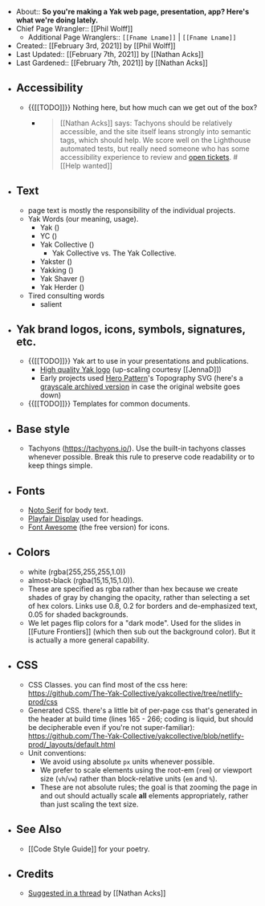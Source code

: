 - About:: __So you're making a Yak web page, presentation, app? Here's what we're doing lately.__
- Chief Page Wrangler:: [[Phil Wolff]]
    - Additional Page Wranglers:: `[[Fname Lname]]` | `[[Fname Lname]]`
- Created:: [[February 3rd, 2021]] by [[Phil Wolff]]
- Last Updated:: [[February 7th, 2021]] by [[Nathan Acks]]
- Last Gardened:: [[February 7th, 2021]] by [[Nathan Acks]]
- ## Accessibility
    - {{[[TODO]]}} Nothing here, but how much can we get out of the box?
        - > [[Nathan Acks]] says: Tachyons should be relatively accessible, and the site itself leans strongly into semantic tags, which should help. We score well on the Lighthouse automated tests, but really need someone who has some accessibility experience to review and [open tickets](https://github.com/The-Yak-Collective/yakcollective/issues). #[[Help wanted]]
- ## Text
    - page text is mostly the responsibility of the individual projects.
    - Yak Words (our meaning, usage). 
        - Yak ()
        - YC ()
        - Yak Collective ()
            - Yak Collective vs. The Yak Collective. 
        - Yakster ()
        - Yakking ()
        - Yak Shaver ()
        - Yak Herder ()
    -  Tired consulting words 
        - salient 
- ## Yak brand logos, icons, symbols, signatures, etc. 
    - {{[[TODO]]}} Yak art to use in your presentations and publications.
        - [High quality Yak logo](https://github.com/The-Yak-Collective/yakcollective/blob/netlify-prod/resources/yak-logo-icon.png) (up-scaling courtesy [[JennaD]])
        - Early projects used [Hero Pattern](https://www.heropatterns.com/)'s Topography SVG (here's a [grayscale archived version](https://github.com/The-Yak-Collective/yakcollective/blob/netlify-prod/resources/hero-patterns-topo-map.svg) in case the original website goes down)
    - {{[[TODO]]}} Templates for common documents. 
- ## Base style
    - Tachyons (https://tachyons.io/). Use the built-in tachyons classes whenever possible. Break this rule to preserve code readability or to keep things simple.
- ## Fonts
    - [Noto Serif](https://fonts.google.com/specimen/Noto+Serif) for body text.
    - [Playfair Display](https://fonts.google.com/specimen/Playfair+Display) used for headings. 
    - [Font Awesome](https://fontawesome.com/) (the free version) for icons.
- ## Colors
    - white (rgba(255,255,255,1.0)) 
    - almost-black (rgba(15,15,15,1.0)). 
    - These are specified as rgba rather than hex because we create shades of gray by changing the opacity, rather than selecting a set of hex colors. Links use 0.8, 0.2 for borders and de-emphasized text, 0.05 for shaded backgrounds. 
    - We let pages flip colors for a "dark mode". Used for the slides in [[Future Frontiers]] (which then sub out the background color). But it is actually a more general capability.
- ## CSS
    - CSS Classes. you can find most of the css here: https://github.com/The-Yak-Collective/yakcollective/tree/netlify-prod/css 
    - Generated CSS. there's a little bit of per-page css that's generated in the header at build time (lines 165 - 266; coding is liquid, but should be decipherable even if you're not super-familiar): https://github.com/The-Yak-Collective/yakcollective/blob/netlify-prod/_layouts/default.html
    - Unit conventions:
        - We avoid using absolute `px` units whenever possible.
        - We prefer to scale elements using the root-em (`rem`) or viewport size (`vh`/`vw`) rather than block-relative units (`em` and `%`).
        - These are not absolute rules; the goal is that zooming the page in and out should actually scale __all__ elements appropriately, rather than just scaling the text size.
- ## See Also
    - [[Code Style Guide]] for your poetry. 
- ## Credits
    - [Suggested in a thread](https://discord.com/channels/692111190851059762/739204942417494047/806728634307838002) by [[Nathan Acks]]
